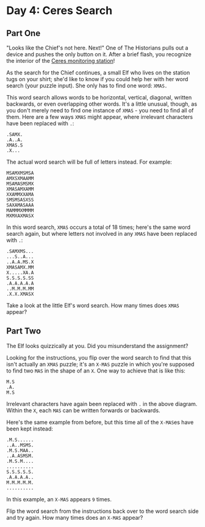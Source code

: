 # Day 4: Ceres Search

## Part One

"Looks like the Chief's not here. Next!" One of The Historians pulls out a device and pushes the only button on it. After a brief flash, you recognize the interior of the [Ceres monitoring station](https://adventofcode.com/2019/day/10)!

As the search for the Chief continues, a small Elf who lives on the station tugs on your shirt; she'd like to know if you could help her with her word search (your puzzle input). She only has to find one word: `XMAS.`

This word search allows words to be horizontal, vertical, diagonal, written backwards, or even overlapping other words. It's a little unusual, though, as you don't merely need to find one instance of `XMAS` - you need to find all of them. Here are a few ways `XMAS` might appear, where irrelevant characters have been replaced with `.`:

```..X...
.SAMX.
.A..A.
XMAS.S
.X...
```
The actual word search will be full of letters instead. For example:

```MMMSXXMASM
MSAMXMSMSA
AMXSXMAAMM
MSAMASMSMX
XMASAMXAMM
XXAMMXXAMA
SMSMSASXSS
SAXAMASAAA
MAMMMXMMMM
MXMXAXMASX
```
In this word search, `XMAS` occurs a total of 18 times; here's the same word search again, but where letters not involved in any `XMAS` have been replaced with `.`:

```....XXMAS.
.SAMXMS...
...S..A...
..A.A.MS.X
XMASAMX.MM
X.....XA.A
S.S.S.S.SS
.A.A.A.A.A
..M.M.M.MM
.X.X.XMASX
```
Take a look at the little Elf's word search. How many times does `XMAS` appear?

## Part Two

The Elf looks quizzically at you. Did you misunderstand the assignment?

Looking for the instructions, you flip over the word search to find that this isn't actually an `XMAS` puzzle; it's an `X-MAS` puzzle in which you're supposed to find two `MAS` in the shape of an `X`. One way to achieve that is like this:

```
M.S
.A.
M.S
```

Irrelevant characters have again been replaced with `.` in the above diagram. Within the `X`, each `MAS` can be written forwards or backwards.

Here's the same example from before, but this time all of the `X-MAS`es have been kept instead:

```
.M.S......
..A..MSMS.
.M.S.MAA..
..A.ASMSM.
.M.S.M....
..........
S.S.S.S.S.
.A.A.A.A..
M.M.M.M.M.
..........
```

In this example, an `X-MAS` appears `9` times.

Flip the word search from the instructions back over to the word search side and try again. How many times does an `X-MAS` appear?